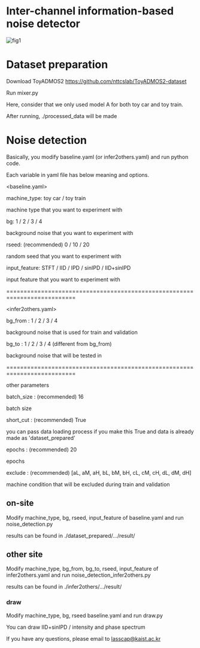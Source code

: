 # Inter-channel information-based noise detector

![fig1](https://github.com/jim8220/ic_ib_nd/assets/68427972/cc192122-db30-4c8b-a06e-4fe142e92381)

# Dataset preparation
Download ToyADMOS2 https://github.com/nttcslab/ToyADMOS2-dataset

Run mixer.py

Here, consider that we only used model A for both toy car and toy train.



After running, ./processed_data will be made


# Noise detection

Basically, you modify baseline.yaml (or infer2others.yaml) and run python code.

Each variable in yaml file has below meaning and options.

<baseline.yaml>

machine_type: toy car / toy train


machine type that you want to experiment with

bg: 1 / 2 / 3 / 4


background noise that you want to experiment with

rseed: (recommended) 0 / 10 / 20


random seed that you want to experiment with

input_feature: STFT / IID / IPD / sinIPD / IID+sinIPD


input feature that you want to experiment with


==========================================================================

<infer2others.yaml>

bg_from : 1 / 2 / 3 / 4


background noise that is used for train and validation

bg_to : 1 / 2 / 3 / 4 (different from bg_from)


background noise that will be tested in

==========================================================================

other parameters

batch_size : (recommended) 16 

batch size


short_cut : (recommended) True

you can pass data loading process if you make this True and data is already made as 'dataset_prepared'


epochs : (recommended) 20 

epochs


exclude : (recommended) [aL, aM, aH, bL, bM, bH, cL, cM, cH, dL, dM, dH] 

machine condition that will be excluded during train and validation


## on-site
Modify machine_type, bg, rseed, input_feature of baseline.yaml and run noise_detection.py

results can be found in ./dataset_prepared/.../result/

## other site
Modify machine_type, bg_from, bg_to, rseed, input_feature of infer2others.yaml and run noise_detection_infer2others.py

results can be found in ./infer2others/.../result/

### draw
Modify machine_type, bg, rseed baseline.yaml and run draw.py


You can draw IID+sinIPD / intensity and phase spectrum

If you have any questions, please email to lasscap@kaist.ac.kr

